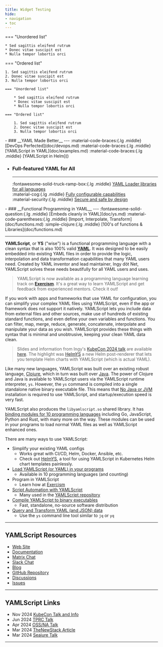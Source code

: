 ```yaml
---
title: Widget Testing
hide:
- navigation
- toc
---
```


<div class="grid" markdown>

=== "Unordered list"

    * Sed sagittis eleifend rutrum
    * Donec vitae suscipit est
    * Nulla tempor lobortis orci

=== "Ordered list"

    1. Sed sagittis eleifend rutrum
    2. Donec vitae suscipit est
    3. Nulla tempor lobortis orci

``` title="Content tabs"
=== "Unordered list"

    * Sed sagittis eleifend rutrum
    * Donec vitae suscipit est
    * Nulla tempor lobortis orci

=== "Ordered list"

    1. Sed sagittis eleifend rutrum
    2. Donec vitae suscipit est
    3. Nulla tempor lobortis orci
```

</div>

<div class="grid cards" markdown>
  - ### __YAML Made Better__
    ---
    :material-code-braces:{.lg .middle}
      [DevOps Perfected](doc/devops.md)  
    :material-code-braces:{.lg .middle}
      [YAMLScript in YAML](doc/examples.md)  
    :material-code-braces:{.lg .middle}
      [YAMLScript in Helm]()

  - ### __Full-featured YAML for All__
    ---
    :fontawesome-solid-truck-ramp-box:{.lg .middle}
      [YAML Loader libraries for all languages](doc/bindings.md)  
    :material-cog:{.lg .middle}
      [Fully configurable capabilities](doc/capabilities.md)  
    :material-security:{.lg .middle}
      [Secure and safe by design](doc/security.md)  
</div>

<div class="grid cards" markdown>
  - ### __Functional Programming in YAML__
    ---
    :fontawesome-solid-question:{.lg .middle}
      [Embeds cleanly in YAML](doc/ys.md)  
    :material-code-parentheses:{.lg .middle}
      [Import, Interpolate, Transform](doc/functions.md)  
    :simple-clojure:{.lg .middle}
      [100's of functions & Libraries](doc/functions.md)  
</div>

----

<div class="dark" markdown>

**YAMLScript**, or **YS** ("wise") is a functional programming
language with a clean syntax that is also 100% valid **[YAML](
https://yaml.org)**.
It was designed to be easily embedded into existing YAML files in order to
provide the logic, interpolation and data transformation capabilities that many
YAML users need.
Created by YAML inventor and lead maintainer, Ingy döt Net, YAMLScript solves
these needs beautifully for all YAML users and uses.


> YAMLScript is now available as a programming language learning track on
**[Exercism](https://exercism.org/tracks/yamlscript)**.
It's a great way to learn YAMLScript and get feedback from experienced mentors.
Check it out!

If you work with apps and frameworks that use YAML for configuration, you can
simplify your complex YAML files using YAMLScript, even if the app or framework
does not support it natively.
YAMLScript lets you include data from external files and other sources, make use
of hundreds of existing standard functions, and even define your own variables
and functions.
You can filter, map, merge, reduce, generate, concatenate, interpolate and
manipulate your data as you wish.
YAMLScript provides these things with syntax that is minimal and unobtrusive,
keeping your clean YAML data clean.

> Slides and information from Ingy's [KubeCon 2024 talk](
https://www.youtube.com/watch?v=Cdi3Q4Wrt48)
are available [here](https://yamlscript.org/kubeys24).
The highlight was [HelmYS](https://github.com/kubeys/helmys) a new Helm
post-renderer that lets you template Helm charts with YAMLScript (which is
actual YAML).

Like many new languages, YAMLScript was built over an existing robust language,
[Clojure](https://clojure.org), which in turn was built over
[Java](https://java.com).
The power of Clojure and Java is available to YAMLScript users via the
YAMLScript runtime interpreter, `ys`.
However, the `ys` command is compiled into a single standalone native binary
executable file.
This means that <u>No Java or JVM</u> installation is required to use
YAMLScript, and startup/execution speed is very fast.

YAMLScript also produces the `libyamlscript.so` shared library.
It has [binding modules for 10 programming languages](doc/bindings.md) including
Go, JavaScript, Python and Rust, with many more on the way.
These modules can be used in your programs to load normal YAML files as well as
YAMLScript enhanced ones.
</div>

There are many ways to use YAMLScript:

* Simplify your existing YAML configs
  * Works great with CI/CD, Helm, Docker, Ansible, etc.
  * Check out [HelmYS](https://github.com/kubeys/helmys), a tool for using
    YAMLScript in Kubernetes Helm chart templates painlessly.
* [Load YAMLScript (or YAML) in your programs](doc/bindings.md)
  * Available in 10 programming languages (and counting)
* Program in YAMLScript
  * Learn how at [Exercism](https://exercism.org/tracks/yamlscript)
* [Script Automation with YAMLScript](doc/examples.md)
  * Many used in the [YAMLScript repository](https://github.com/yaml/yamlscript)
* [Compile YAMLScript to binary executables](doc/binary.md)
  * Fast, standalone, no-source software distribution
* [Query and Transform YAML (and JSON) data](doc/query.md)
  * Use the `ys` command line tool similar to `jq` or `yq`


----

## YAMLScript Resources

* [Web Site](https://yamlscript.org)
* [Documentation](https://yamlscript.org/doc)
* [Matrix Chat](https://matrix.to/#/#chat-yamlscript:yaml.io)
* [Slack Chat](https://clojurians.slack.com/archives/yamlscript)
* [Blog](https://yamlscript.org/blog)
* [GitHub Repository](https://github.com/yaml/yamlscript)
* [Discussions](https://github.com/yaml/yamlscript/discussions)
* [Issues](https://github.com/yaml/yamlscript/issues)

----

## YAMLScript Links

* Nov 2024 [KubeCon Talk and Info](https://yamlscript.org/kubeys24)
* Jun 2024 [TPRC Talk](https://www.youtube.com/watch?v=RFIukRdFe1o)
* Apr 2024 [OSS/NA Talk](https://www.youtube.com/watch?v=u-OCEHNdwlU)
* Mar 2024 [TheNewStack Article](https://thenewstack.io/with-yamlscript-yaml-becomes-a-proper-programming-language/)
* Mar 2024 [Seajure Talk](https://www.youtube.com/watch?v=GajOBwBcFyA)

----
